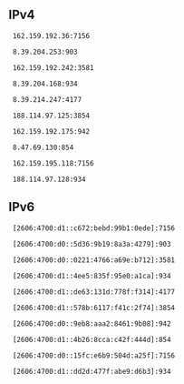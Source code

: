 ## IPv4
```
 162.159.192.36:7156
```
```
 8.39.204.253:903
```
```
 162.159.192.242:3581
```
```
 8.39.204.168:934
```
```
 8.39.214.247:4177
```
```
 188.114.97.125:3854
```
```
 162.159.192.175:942
```
```
 8.47.69.130:854
```
```
 162.159.195.118:7156
```
```
 188.114.97.128:934
```

## IPv6
```
 [2606:4700:d1::c672:bebd:99b1:0ede]:7156
```
```
 [2606:4700:d0::5d36:9b19:8a3a:4279]:903
```
```
 [2606:4700:d0::0221:4766:a69e:b712]:3581
```
```
 [2606:4700:d1::4ee5:835f:95e0:a1ca]:934
```
```
 [2606:4700:d1::de63:131d:778f:f314]:4177
```
```
 [2606:4700:d1::578b:6117:f41c:2f74]:3854
```
```
 [2606:4700:d0::9eb8:aaa2:8461:9b08]:942
```
```
 [2606:4700:d1::4b26:8cca:c42f:444d]:854
```
```
 [2606:4700:d0::15fc:e6b9:504d:a25f]:7156
```
```
 [2606:4700:d1::dd2d:477f:abe9:d6b3]:934
```
